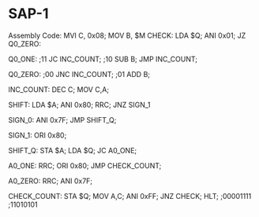 # SAP-1
Assembly Code:
MVI C, 0x08;
MOV B, $M
CHECK:
LDA $Q;
ANI 0x01;
JZ Q0_ZERO:

Q0_ONE:
;11
JC INC_COUNT;
;10
SUB B;
JMP INC_COUNT;

Q0_ZERO:
;00
JNC INC_COUNT;
;01
ADD B;

INC_COUNT:
DEC C;
MOV C,A;

SHIFT:
LDA $A;
ANI 0x80;
RRC;
JNZ SIGN_1

SIGN_0:
ANI 0x7F;
JMP SHIFT_Q;

SIGN_1:
ORI 0x80;

SHIFT_Q:
STA $A;
LDA $Q;
JC A0_ONE;


A0_ONE:
RRC;
ORI 0x80;
JMP CHECK_COUNT;

A0_ZERO:
RRC;
ANI 0x7F;

CHECK_COUNT:
STA $Q;
MOV A,C;
ANI 0xFF;
JNZ CHECK;
HLT;
;00001111
;11010101